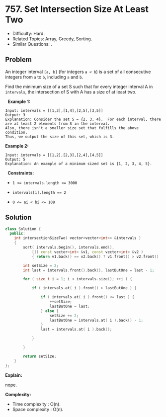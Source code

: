 # 757. Set Intersection Size At Least Two

- Difficulty: Hard.
- Related Topics: Array, Greedy, Sorting.
- Similar Questions: .

## Problem

An integer interval ```[a, b]``` (for integers ```a < b```) is a set of all consecutive integers from ```a``` to ```b```, including ```a``` and ```b```.

Find the minimum size of a set S such that for every integer interval A in ```intervals```, the intersection of S with A has a size of at least two.

 
**Example 1:**

```
Input: intervals = [[1,3],[1,4],[2,5],[3,5]]
Output: 3
Explanation: Consider the set S = {2, 3, 4}.  For each interval, there are at least 2 elements from S in the interval.
Also, there isn't a smaller size set that fulfills the above condition.
Thus, we output the size of this set, which is 3.
```

**Example 2:**

```
Input: intervals = [[1,2],[2,3],[2,4],[4,5]]
Output: 5
Explanation: An example of a minimum sized set is {1, 2, 3, 4, 5}.
```

 
**Constraints:**


	
- ```1 <= intervals.length <= 3000```
	
- ```intervals[i].length == 2```
	
- ```0 <= ai < bi <= 108```



## Solution

```C++
class Solution {
  public:
    int intersectionSizeTwo( vector<vector<int>> &intervals )
    {
        sort( intervals.begin(), intervals.end(), 
            []( const vector<int> &v1, const vector<int> &v2 ) 
            { return v1.back() == v2.back() ? v1.front() > v2.front() : v1.back() < v2.back(); } );

        int setSize = 2;
        int last = intervals.front().back(), lastButOne = last - 1;

        for ( size_t i = 1; i < intervals.size(); ++i ) {

            if ( intervals.at( i ).front() > lastButOne ) {

                if ( intervals.at( i ).front() <= last ) {
                    ++setSize;
                    lastButOne = last;
                } else {
                    setSize += 2;
                    lastButOne = intervals.at( i ).back() - 1;
                }
                last = intervals.at( i ).back();

            }

        }

        return setSize;
    }
};
```

**Explain:**

nope.

**Complexity:**

* Time complexity : O(n).
* Space complexity : O(n).
